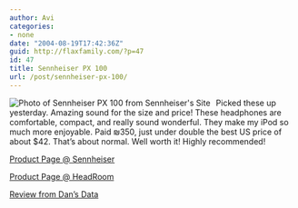 ```yaml
---
author: Avi
categories:
- none
date: "2004-08-19T17:42:36Z"
guid: http://flaxfamily.com/?p=47
id: 47
title: Sennheiser PX 100
url: /post/sennheiser-px-100/
---
```

<img src="http://www.sennheiser.com/sennheiser/icm_eng.nsf/WebPreview/9D95CB0454656B4AC1256EF40055840A/$File/px100_150px.jpg" alt="Photo of Sennheiser PX 100 from Sennheiser's Site" align="left" style="margin-right: 10px;" />

Picked these up yesterday. Amazing sound for the size and price! These headphones are comfortable, compact, and really sound wonderful. They make my iPod so much more enjoyable. Paid &#8362;350, just under double the best US price of about $42. That&#8217;s about normal. Well worth it! Highly recommended!

[Product Page @ Sennheiser](http://www.sennheiser.com/sennheiser/icm_eng.nsf/root/05206)

[Product Page @ HeadRoom](http://www.headphone.com/layout.php?topicID=3&subTopicID=26&productID=0020080010)

[Review from Dan&#8217;s Data](http://www.dansdata.com/3senns.htm)